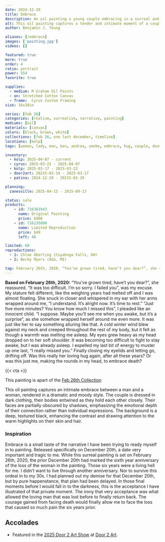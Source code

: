 ```yaml
---
date: 2024-12-20
title: Embrace
description: An oil painting a young couple embracing in a surreal and dramatic setting. Could it be a dream the artist had once again holding his greatest loss or the final moments of acceptance of something else?
alt: This oil painting captures a tender and intimate moment of a couple embracing under dramatic, soft lighting against a dark, textured background, evoking deep emotion and connection.
author: Benjamin J. Young

aliases: [/embrace]
images: ['painting.jpg']
videos: []

featured: true
more: true
order: 4
ratio: portrait
power: 554
favorite: true

supplies:
  - medium: M Graham Oil Paints
  - on: Stretched Cotton Canvas
  - frame:  Cyrus Custom Framing
size: 16x20in

series: [feb 26]
categories: [realism, surrealism, narrative, painting]
mediums: [oil]
materials: [canvas]
colors: [black, brown, white]
collections: [feb 26, one last december, timeline]
locations: [kolp]
tags: [woman, lady, man, ben, andrea, smoke, embrace, hug, couple, death, figure, love, suit, dress, dark, indoors, dramatic, winter, surreal]

inventory:
  - kolp: 2025-04-07 - current
  - cyrus: 2025-03-22 - 2025-04-07
  - kolp: 2025-03-17 - 2025-03-22
  - door2art: 20215-02-19 - 2025-03-17
  - patina: 2024-12-20 - 20215-02-19

planning:
  zanesville: 2025-04-15 - 2025-09-13

status: sale
products:
    - id: 716381943
      name: Original Painting
      price: $960
    - id: 716135890
      name: Limited Reproduction
      price: $49
      left: 48

limited: 60
reproductions:
  - 1: Chloe Oberting (Cuyahoga Falls, OH)
  - 2: Becky Myers (Ada, MI)

tag: February 26th, 2020. “You’ve grown tired, have’t you dear?”, she reassured. “It was too difficult. I’m so sorry. I failed you”, was my excuse. My stature felt different, like the weighing years had melted off and I was almost floating. She snuck in closer and whispered in my ear with her arms wrapped around me, “I understand. It’s alright now. It’s time to rest.” “Just five more minutes? You know how much I missed this”, I pleaded like an innocent child. “I suppose. Maybe you’ll see me when you awake, but it’s a surprise”, as she somehow wrapped herself around me even more. It was just like her to say something alluring like that. A cold winter wind blew against my neck and creeped throughout the rest of my body, but it felt as though a warmth was melting me asleep. My eyes grew heavy as my head dropped on to her soft shoulder. It was becoming too difficult to fight to stay awake, but I was already asleep. I expelled my last bit of energy to muster up one last, “I really missed you.” Finally closing my eyelids and letting go, drifting off. Was this really her loving hug again, after all these years? Or was this just me, making the rounds in my head, to embrace death?
---
```


**Based on February 26th, 2020:** “You’ve grown tired, have’t you dear?”, she reassured. “It was too difficult. I’m so sorry. I failed you”, was my excuse. My stature felt different, like the weighing years had melted off and I was almost floating. She snuck in closer and whispered in my ear with her arms wrapped around me, “I understand. It’s alright now. It’s time to rest.” “Just five more minutes? You know how much I missed this”, I pleaded like an innocent child. “I suppose. Maybe you’ll see me when you awake, but it’s a surprise”, as she somehow wrapped herself around me even more. It was just like her to say something alluring like that. A cold winter wind blew against my neck and creeped throughout the rest of my body, but it felt as though a warmth was melting me asleep. My eyes grew heavy as my head dropped on to her soft shoulder. It was becoming too difficult to fight to stay awake, but I was already asleep. I expelled my last bit of energy to muster up one last, “I really missed you.” Finally closing my eyelids and letting go, drifting off. Was this really her loving hug again, after all these years? Or was this just me, making the rounds in my head, to embrace death?

<!--more-->

{{< cta >}}

This painting is apart of the [Feb 26th Collection](/collections/feb-26)

This oil painting captures an intimate embrace between a man and a woman, rendered in a dramatic and moody style. The couple is dressed in dark clothing, their bodies entwined as they hold each other closely. Their faces are partially obscured by shadows, emphasizing the emotional depth of their connection rather than individual expressions. The background is a deep, textured black, enhancing the contrast and drawing attention to the warm highlights on their skin and hair.

### Inspiration ###

Embrace is a small taste of the narrative I have been trying to ready myself in to painting. Released specifically on December 20th, a date very important and tragic to me. While this surreal painting is set on February 26th, 2020, the prior December 20th had marked the sixth year anniversary of the loss of the woman in the painting. Those six years were a living hell for me. I didn’t want to live through another anniversary. Nor to survive this ordeal in to my 30s. I had planned out my demise for that December 20th, but by pure happenstance, that plan had been delayed. In those final moments before I would fall in to the darkness, this is the acceptance I have illustrated of that private moment. The irony that very acceptance was what allowed the loving man that was lost before to finally return back. The courage gained from facing death would finally allow me to face the loss that caused so much pain the six years prior.

## Accolades ##

* Featured in the [2025 Door 2 Art Show](https://www.door2art.com/artshow) at [Door 2 Art](https://www.door2art.com).